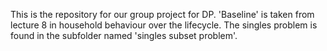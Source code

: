 This is the repository for our group project for DP. 'Baseline' is taken from lecture 8 in household behaviour over the lifecycle. 
The singles problem is found in the subfolder named 'singles subset problem'. 

